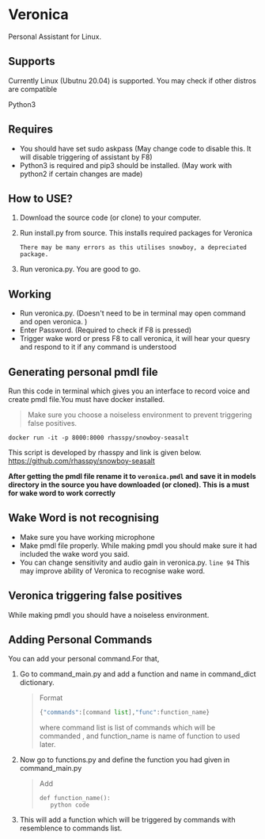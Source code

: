 # Veronica
Personal Assistant for Linux.

## Supports
Currently Linux (Ubutnu 20.04) is supported. 
You may check if other distros are compatible

Python3
## Requires 
* You should have set sudo askpass (May change code to disable this. It will disable triggering of assistant by F8)
* Python3 is required and pip3 should be installed. (May work with python2 if certain changes are made)

## How to USE?
1. Download the source code (or clone) to your computer.
2. Run install.py from source. This installs required packages for Veronica

    ```There may be many errors as this utilises snowboy, a depreciated package.```
3. Run veronica.py. You are good to go. 

## Working
 * Run veronica.py. (Doesn't need to be in terminal may open command and open veronica. )
 * Enter Password. (Required to check if F8 is pressed)
 * Trigger wake word or press F8 to call veronica, it will hear your quesry and respond to it if any command is understood

## Generating personal pmdl file
Run this code in terminal which gives you an interface to record voice and create pmdl file.You must have docker installed.
> Make sure you choose a noiseless environment to prevent triggering false positives.  
  
   ```
   docker run -it -p 8000:8000 rhasspy/snowboy-seasalt
   ```
   
 This script is developed by rhasspy and link is given below.
  https://github.com/rhasspy/snowboy-seasalt

__After getting the pmdl file rename it to ```veronica.pmdl``` and save it in models directory in the source you have downloaded (or cloned). This is a must for wake word to work correctly__

## Wake Word is not recognising 
* Make sure you have working microphone
* Make pmdl file properly. While making pmdl you should make sure it had included the wake word you said.
* You can change sensitivity and audio gain in veronica.py.  ```line 94``` This may improve ability of Veronica to recognise wake word. 

## Veronica triggering false positives
 While making pmdl you should have a noiseless environment. 

## Adding Personal Commands
You can add your personal command.For that,
1. Go to command_main.py and add a function and name in command_dict dictionary.
   > Format
   > ```python
   > {"commands":[command list],"func":function_name}
   > ```  
   > where command list is list of commands which will be commanded , and function_name is name of function to used later.
2. Now go to functions.py and define the function you had given in command_main.py
   > Add 
   > ```
   > def function_name():
   >    python code 
   > ```
3. This will add a function which will be triggered by commands with resemblence to commands list.


 
